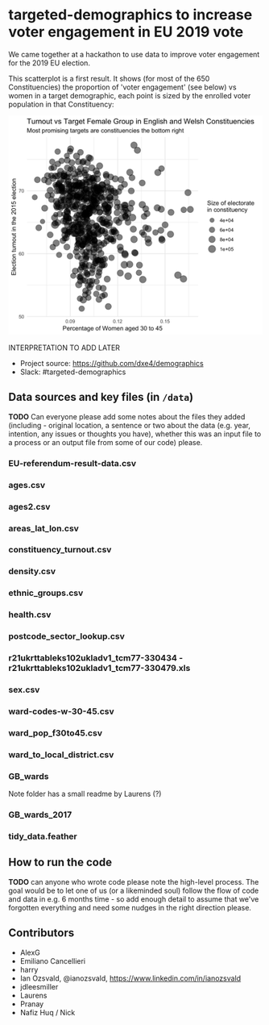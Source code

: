 # targeted-demographics to increase voter engagement in EU 2019 vote

We came together at a hackathon to use data to improve voter engagement for the 2019 EU election. 

This scatterplot is a first result. It shows (for most of the 650 Constituencies) the proportion of 'voter engagement' (see below) vs women in a target demographic, each point is sized by the enrolled voter population in that Constituency:

![](plot_women_vs_turnout.png)

INTERPRETATION TO ADD LATER

* Project source: https://github.com/dxe4/demographics
* Slack: #targeted-demographics

## Data sources and key files (in `/data`)

**TODO** Can everyone please add some notes about the files they added (including - original location, a sentence or two about the data (e.g. year, intention, any issues or thoughts you have), whether this was an input file to a process or an output file from some of our code) please.

### EU-referendum-result-data.csv

### ages.csv

### ages2.csv

### areas_lat_lon.csv

### constituency_turnout.csv

### density.csv

### ethnic_groups.csv

### health.csv

### postcode_sector_lookup.csv

### r21ukrttableks102ukladv1_tcm77-330434 - r21ukrttableks102ukladv1_tcm77-330479.xls

### sex.csv

### ward-codes-w-30-45.csv

### ward_pop_f30to45.csv

### ward_to_local_district.csv

### GB_wards

Note folder has a small readme by Laurens (?)

### GB_wards_2017

### tidy_data.feather


## How to run the code

**TODO** can anyone who wrote code please note the high-level process. The goal would be to let one of us (or a likeminded soul) follow the flow of code and data in e.g. 6 months time - so add enough detail to assume that we've forgotten everything and need some nudges in the right direction please.


## Contributors

* AlexG
* Emiliano Cancellieri
* harry
* Ian Ozsvald, @ianozsvald, https://www.linkedin.com/in/ianozsvald
* jdleesmiller
* Laurens
* Pranay
* Nafiz Huq / Nick


